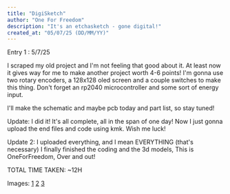 ```yaml
---
title: "DigiSketch"
author: "One For Freedom"
description: "It's an etchasketch - gone digital!"
created_at: "05/07/25 (DD/MM/YY)"
---
```


Entry 1 : 5/7/25

I scraped my old project and I'm not feeling that good about it. At least now it gives way for me to make another project worth 4-6 points! I'm gonna use two rotary encoders, a 128x128 oled screen and a couple switches to make this thing. Don't forget an rp2040 microcontroller
and some sort of energy input.

I'll make the schematic and maybe pcb today and part list, so stay tuned!

Update: I did it! It's all complete, all in the span of one day! Now I just gonna upload the end files and code using kmk. Wish me luck!

Update 2: I uploaded everything, and I mean EVERYTHING (that's necessary) I finally finished the coding and the 3d models, This is OneForFreedom, Over and out!

TOTAL TIME TAKEN: ~12H

Images:
[1]("DigiSketch%20Schematic.png")
[2]("DigiSketch%20PCB.png")
[3]("DigiSketch%203D.png")
